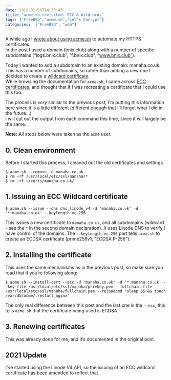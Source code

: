 ```yaml
---
date: 2019-01-06T14:33:43
title: "acme.sh revisited: ECC & Wildcards"
tags: ["FreeBSD","acme.sh","Let's Encrypt"]
categories:  ["FreeBSD", "web"]
---
```


A while ago I [wrote about using acme.sh](/2017/11/05/acme.sh-plus-linode-plus-dns-plus-freebsd/) to automate my HTTPS certificates.  
In the post I used a domain (bnix.club) along with a number of specific subdomains (“logs.bnix.club”, “f.bnix.club”, “www.bnix.club”).

Today I wanted to add a subdomain to an existing domain: manaha.co.uk.  
This has a number of subdomains, so rather than adding a new one I decided to create a [wildcard certificate](https://github.com/Neilpang/acme.sh#11-issue-wildcard-certificates).  
While browsing the documentation for `acme.sh`, I came across [ECC certificates](https://github.com/Neilpang/acme.sh#10-issue-ecc-certificates), and thought that if I was recreating a certificate that I could use this too.

The process is *very* similar to the previous post, I’m putting this information here since it is a little different (different enough that I’ll forget what I did in the future...)  
I will cut out the output from each command this time, since it will largely be the same.

**Note:** All steps below were taken as the `acme` user.

## 0. Clean environment

Before I started this process, I cleaned out the old certificates and settings

	$ acme.sh --remove -d manaha.co.uk
	$ rm -rf /usr/local/etc/ssl/manaha/*
	$ rm -rf ~/certs/manaha.co.uk/

## 1. Issuing an ECC Wildcard certificate

	$ acme.sh --issue --dns dns_linode_v4 -d 'manaha.co.uk' -d '*.manaha.co.uk' --keylength ec-256

This issues a new certificate to `manaha.co.uk`, and all subdomains (wildcard - see the `*` in the second domain declaration).  It uses Linode DNS to verify I have control of the domains.  The `--keylength ec-256` part tells `acme.sh` to create an ECDSA certificate (prime256v1, "ECDSA P-256”).

## 2. Installing the certificate 

This uses the same mechanisms as in the previous post, so make sure you read that if you’re following along:

	$ acme.sh --install-cert --ecc -d 'manaha.co.uk' -d '*.manaha.co.uk' --key-file /usr/local/etc/ssl/manaha/privkey.pem --fullchain-file /usr/local/etc/ssl/manaha/fullchain.pem --reloadcmd "sleep 65 && touch /var/db/acme/.restart_nginx"

The only real difference between this post and the last one is the `--ecc`, this tells `acme.sh` that the certificate being used is ECDSA.

## 3. Renewing certificates 

This was already done for me, and it’s documented in the original post.

## 2021 Update

I've started using the Linode V4 API, so the issuing of an ECC wildcard certificate has been amended to reflect that.
